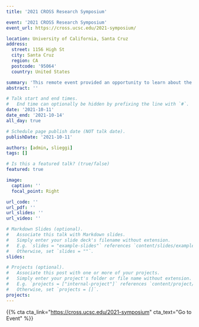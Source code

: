 ```yaml
---
title: '2021 CROSS Research Symposium'

event: '2021 CROSS Research Symposium'
event_url: https://cross.ucsc.edu/2021-symposium/

location: University of California, Santa Cruz
address:
  street: 1156 High St
  city: Santa Cruz
  region: CA
  postcode: '95064'
  country: United States

summary: 'This remote event provided an opportunity to learn about the research being done by CROSS fellows and affiliated faculty, interact with CROSS and other UC Santa Cruz faculty, graduate students, and affiliated researchers, and discuss future directions and collaborative research projects at UC Santa Cruz. Each day included a plenary session, keynotes, and topic-specific workshops.'
abstract: ''

# Talk start and end times.
#   End time can optionally be hidden by prefixing the line with `#`.
date: '2021-10-11'
date_end: '2021-10-14'
all_day: true

# Schedule page publish date (NOT talk date).
publishDate: '2021-10-11'

authors: [admin, slieggi]
tags: []

# Is this a featured talk? (true/false)
featured: true

image:
  caption: ''
  focal_point: Right

url_code: ''
url_pdf: ''
url_slides: ''
url_video: ''

# Markdown Slides (optional).
#   Associate this talk with Markdown slides.
#   Simply enter your slide deck's filename without extension.
#   E.g. `slides = "example-slides"` references `content/slides/example-slides.md`.
#   Otherwise, set `slides = ""`.
slides:

# Projects (optional).
#   Associate this post with one or more of your projects.
#   Simply enter your project's folder or file name without extension.
#   E.g. `projects = ["internal-project"]` references `content/project/deep-learning/index.md`.
#   Otherwise, set `projects = []`.
projects:
---
```


{{% cta cta_link="https://cross.ucsc.edu/2021-symposium" cta_text="Go to Event" %}}